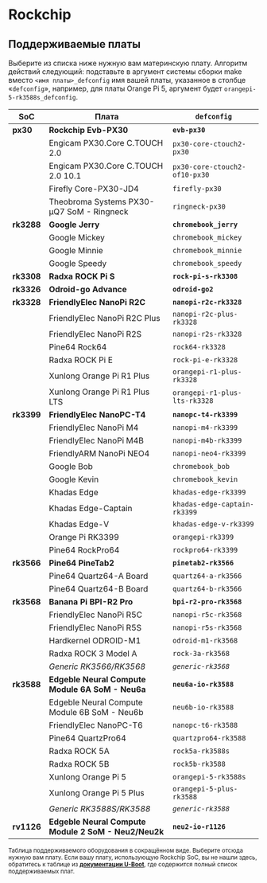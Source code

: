 # Rockchip

## Поддерживаемые платы

Выберите из списка ниже нужную вам материнскую плату. Алгоритм действий следующий: подставьте в аргумент системы сборки make вместо `<имя платы>_defconfig` имя вашей платы, указанное в столбце «`defconfig`», например, для платы Orange Pi 5, аргумент будет `orangepi-5-rk3588s_defconfig`.

| SoC        | Плата                                                | `defconfig`                   |
|------------|------------------------------------------------------|-------------------------------|
| **px30**   | **Rockchip Evb-PX30**                                | **`evb-px30`**                |
|            | Engicam PX30.Core C.TOUCH 2.0                        | `px30-core-ctouch2-px30`      |
|            | Engicam PX30.Core C.TOUCH 2.0 10.1                   | `px30-core-ctouch2-of10-px30` |
|            | Firefly Core-PX30-JD4                                | `firefly-px30`                |
|            | Theobroma Systems PX30-µQ7 SoM - Ringneck            | `ringneck-px30`               |
| **rk3288** | **Google Jerry**                                     | **`chromebook_jerry`**        |
|            | Google Mickey                                        | `chromebook_mickey`           |
|            | Google Minnie                                        | `chromebook_minnie`           |
|            | Google Speedy                                        | `chromebook_speedy`           |
| **rk3308** | **Radxa ROCK Pi S**                                  | **`rock-pi-s-rk3308`**        |
| **rk3326** | **Odroid-go Advance**                                | **`odroid-go2`**              |
| **rk3328** | **FriendlyElec NanoPi R2C**                          | **`nanopi-r2c-rk3328`**       |
|            | FriendlyElec NanoPi R2C Plus                         | `nanopi-r2c-plus-rk3328`      |
|            | FriendlyElec NanoPi R2S                              | `nanopi-r2s-rk3328`           |
|            | Pine64 Rock64                                        | `rock64-rk3328`               |
|            | Radxa ROCK Pi E                                      | `rock-pi-e-rk3328`            |
|            | Xunlong Orange Pi R1 Plus                            | `orangepi-r1-plus-rk3328`     |
|            | Xunlong Orange Pi R1 Plus LTS                        | `orangepi-r1-plus-lts-rk3328` |
| **rk3399** | **FriendlyElec NanoPC-T4**                           | **`nanopc-t4-rk3399`**        |
|            | FriendlyElec NanoPi M4                               | `nanopi-m4-rk3399`            |
|            | FriendlyElec NanoPi M4B                              | `nanopi-m4b-rk3399`           |
|            | FriendlyARM NanoPi NEO4                              | `nanopi-neo4-rk3399`          |
|            | Google Bob                                           | `chromebook_bob`              |
|            | Google Kevin                                         | `chromebook_kevin`            |
|            | Khadas Edge                                          | `khadas-edge-rk3399`          |
|            | Khadas Edge-Captain                                  | `khadas-edge-captain-rk3399`  |
|            | Khadas Edge-V                                        | `khadas-edge-v-rk3399`        |
|            | Orange Pi RK3399                                     | `orangepi-rk3399`             |
|            | Pine64 RockPro64                                     | `rockpro64-rk3399`            |
| **rk3566** | **Pine64 PineTab2**                                  | **`pinetab2-rk3566`**         |
|            | Pine64 Quartz64-A Board                              | `quartz64-a-rk3566`           |
|            | Pine64 Quartz64-B Board                              | `quartz64-b-rk3566`           |
| **rk3568** | **Banana Pi BPI-R2 Pro**                             | **`bpi-r2-pro-rk3568`**       |
|            | FriendlyElec NanoPi R5C                              | `nanopi-r5c-rk3568`           |
|            | FriendlyElec NanoPi R5S                              | `nanopi-r5s-rk3568`           |
|            | Hardkernel ODROID-M1                                 | `odroid-m1-rk3568`            |
|            | Radxa ROCK 3 Model A                                 | `rock-3a-rk3568`              |
|            | *Generic RK3566/RK3568*                              | *`generic-rk3568`*            |
| **rk3588** | **Edgeble Neural Compute Module 6A SoM - Neu6a**     | **`neu6a-io-rk3588`**         |
|            | Edgeble Neural Compute Module 6B SoM - Neu6b         | `neu6b-io-rk3588`             |
|            | FriendlyElec NanoPC-T6                               | `nanopc-t6-rk3588`            |
|            | Pine64 QuartzPro64                                   | `quartzpro64-rk3588`          |
|            | Radxa ROCK 5A                                        | `rock5a-rk3588s`              |
|            | Radxa ROCK 5B                                        | `rock5b-rk3588`               |
|            | Xunlong Orange Pi 5                                  | `orangepi-5-rk3588s`          |
|            | Xunlong Orange Pi 5 Plus                             | `orangepi-5-plus-rk3588`      |
|            | *Generic RK3588S/RK3588*                             | *`generic-rk3588`*            |
| **rv1126** | **Edgeble Neural Compute Module 2 SoM - Neu2/Neu2k** | **`neu2-io-r1126`**           |

<small>Таблица поддерживаемого оборудования в сокращённом виде. Выберите отсюда нужную вам плату. Если вашу плату, использующую Rockchip SoC, вы не нашли здесь, обратитесь к таблице из <a href="https://docs.u-boot.org/en/latest/board/rockchip/rockchip.html#rockchip-boards"><b>документации U-Boot</b></a>, где содержится полный список поддерживаемых плат.</small>
